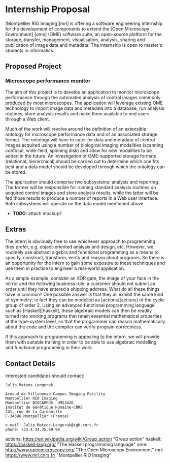 Internship Proposal
===================
[Montpellier RIO Imaging][mri] is offering a software engineering internship 
for the development of components to extend the [Open Microscopy Environment]
[ome] (OME) software suite, an open-source platform for the storage, transfer,
management, visualisation, analysis, sharing and publication of image data 
and metadata. The internship is open to master's students in informatics.


Proposed Project
----------------
### Microscope performance monitor
The aim of this project is to develop an application to monitor microscope
performance through the automated analysis of control images commonly produced
by most microscopes. The application will leverage existing OME technology 
to import image data and metadata into a database, run analysis routines, 
store analysis results and make them available to end users through a Web 
client.

Much of the work will revolve around the definition of an extensible ontology 
for microscope performance data and of an associated storage format. The
ontology will have to cater for data and metadata of control images acquired
using a number of biological imaging modalities (scanning confocal, wide-field,
spinning disk) and allow for new modalities to be added in the future. An 
investigation of OME-supported storage formats (relational, hierarchical) 
should be carried out to determine which one fits best and a data model
should be developed through which the ontology can be stored.

The application should comprise two subsystems: analysis and reporting. 
The former will be responsible for running standard analysis routines on
acquired control images and store analysis results, while the latter will
be fed those results to produce a number of reports in a Web user interface. 
Both subsystems will operate on the data model mentioned above.

- **TODO**: attach mockup?


Extras
------
The intern is obviously free to use whichever approach to programming they 
prefer, e.g. object-oriented analysis and design, etc.
However, we routinely use abstract algebra and functional programming as a 
means to specify, construct, transform, verify and reason about programs.
So there is an opportunity for the intern to gain some exposure to these
techniques and use them in practice to engineer a real-world application.

As a simple example, consider an XOR gate, the image of your face in the 
mirror and the following business rule: a customer should not submit an 
order until they have entered a shipping address. What do all these things
have in common? One possible answer is that they all exhibit the same kind
of symmetry; in fact they can be modelled as [actions][actions] of the 
cyclic group of order 2.
Using an advanced functional programming language such as [Haskell][haskell],
these algebraic models can then be readily turned into working programs
that retain essential mathematical properties at the type-system level,
so that the programmer can reason mathematically about the code and the
compiler can verify program correctness.

If this approach to programming is appealing to the intern, we will provide
them with suitable training in order to be able to use algebraic modelling 
and functional programming in their work.


Contact Details
---------------
Interested candidates should contact:

    Julio Mateos Langerak

    Arnaud de Villeneuve Campus Imaging Facility
    Montpellier RIO Imaging
    Montpellier BIOCAMPUS, UMS3426
    Institut de Génétique Humaine-CNRS
    141, rue de la Cardonille
    F-34396 Montpellier (France)
    
    e-mail: Julio.Mateos-Langerak@igh.cnrs.fr
    phone: +33.4.34.35.99.90




actions: https://en.wikipedia.org/wiki/Group_action
    "Group action"
haskell: https://haskell-lang.org/
    "The Haskell programming language"
ome: http://www.openmicroscopy.org/
    "The Open Microscopy Environment"
mri: https://www.mri.cnrs.fr/
    "Montpellier RIO Imaging"
